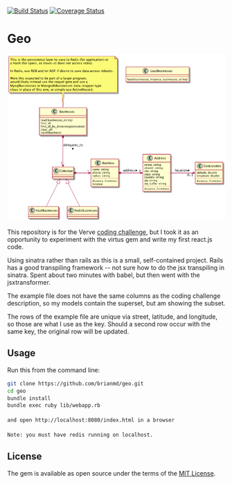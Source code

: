 [![Build Status](https://api.travis-ci.org/brianmd/geo.png?branch=master)](https://travis-ci.org/brianmd/geo)  [![Coverage Status](https://coveralls.io/repos/brianmd/geo/badge.png?branch=master&service=github)](https://coveralls.io/github/brianmd/geo?branch=master)

# Geo

![Alt text](docs/verve.png?raw=true "Class Diagram")

This repository is for the Verve
[coding challenge](https://github.com/VerveWireless/software-challenge),
but I took it as an opportunity
to experiment with the virtus gem and write my first react.js code.

Using sinatra rather than rails as this is a small, self-contained project.
Rails has a good transpiling framework -- not sure how to do the jsx
transpiling in sinatra. Spent about two minutes with babel, but then went with the jsxtransformer.

The example file does not have the same columns as the coding challenge description,
so my models contain the superset, but am showing the subset.

The rows of the example file are unique via street, latitude, and longitude, so
those are what I use as the key. Should a second row occur with the same key,
the original row will be updated.

## Usage

Run this from the command line:

```sh
git clone https://github.com/brianmd/geo.git
cd geo
bundle install
bundle exec ruby lib/webapp.rb

and open http://localhost:8080/index.html in a browser

Note: you must have redis running on localhost.
```

## License

The gem is available as open source under the terms of the [MIT License](http://opensource.org/licenses/MIT).
